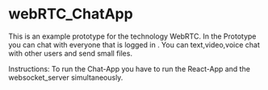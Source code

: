 # webRTC_ChatApp
 This is an example prototype for the technology WebRTC. In the Prototype you can chat with everyone that is logged in . You can text,video,voice chat with other users and send small files.

Instructions:
To run the Chat-App you have to run the React-App and the websocket_server simultaneously.
